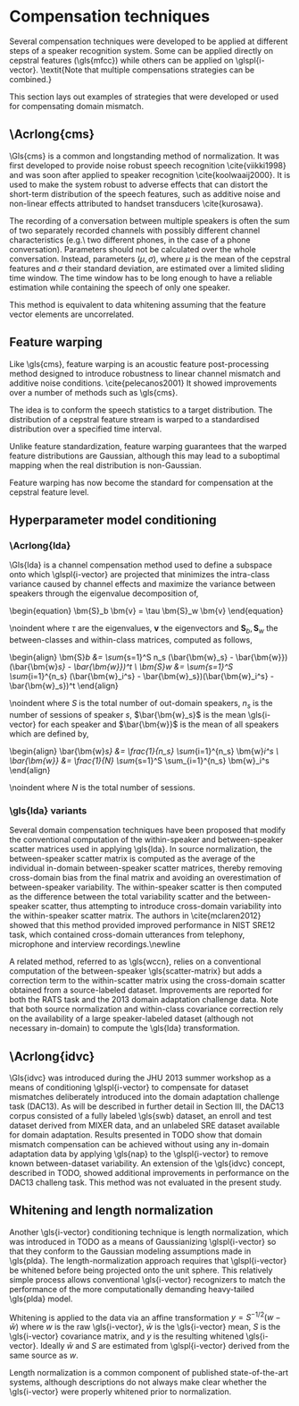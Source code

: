 # Compensation techniques

Several compensation techniques were developed to be applied at different steps
of a speaker recognition system. Some can be applied directly on cepstral
features (\gls{mfcc}) while others can be applied on \glspl{i-vector}.
\textit{Note that multiple compensations strategies can be combined.}

This section lays out examples of strategies that were developed or used for
compensating domain mismatch.

## \Acrlong{cms}

\Gls{cms} is a common and longstanding method of normalization. It was first
developed to provide noise robust speech recognition \cite{viikki1998} and was
soon after applied to speaker recognition \cite{koolwaaij2000}. It is used to
make the system robust to adverse effects that can distort the short-term
distribution of the speech features, such as additive noise and non-linear
effects attributed to handset transducers \cite{kurosawa}.

The recording of a conversation between multiple speakers is often the sum of
two separately recorded channels with possibly different channel
characteristics (e.g.\ two different phones, in the case of a phone
conversation). Parameters should not be calculated over the whole conversation.
Instead, parameters $(\mu, \sigma)$, where $\mu$ is the mean of the cepstral
features and $\sigma$ their standard deviation, are estimated over a limited
sliding time window. The time window has to be long enough to have a reliable
estimation while containing the speech of only one speaker.

This method is equivalent to data whitening assuming that the feature vector
elements are uncorrelated.

## Feature warping

Like \gls{cms}, feature warping is an acoustic feature post-processing method
designed to introduce robustness to linear channel mismatch and additive noise
conditions. \cite{pelecanos2001} It showed improvements over a number of
methods such as \gls{cms}.

The idea is to conform the speech statistics to a target distribution. The
distribution of a cepstral feature stream is warped to a standardised
distribution over a specified time interval.

Unlike feature standardization, feature warping guarantees that
the warped feature distributions are Gaussian, although this may lead to
a suboptimal mapping when the real distribution is non-Gaussian.

Feature warping has now become the standard for compensation at the cepstral
feature level.

## Hyperparameter model conditioning

### \Acrlong{lda}

\Gls{lda} is a channel compensation method used to define a subspace onto which
\glspl{i-vector} are projected that minimizes the intra-class variance caused
by channel effects and maximize the variance between speakers through the
eigenvalue decomposition of,

\begin{equation}
\bm{S}_b \bm{v} = \tau \bm{S}_w \bm{v}
\end{equation}

\noindent where $\tau$ are the eigenvalues, $\bm{v}$ the eigenvectors and
$\bm{S}_b , \bm{S}_w$ the between-classes and within-class matrices, computed
as follows,

\begin{align}
\bm{S}_b &= \sum_{s=1}^S n_s
(\bar{\bm{w}_s} - \bar{\bm{w}})(\bar{\bm{w}_s} - \bar{\bm{w}})^t \\
\bm{S}_w &= \sum_{s=1}^S \sum_{i=1}^{n_s}
(\bar{\bm{w}_i^s} - \bar{\bm{w}_s})(\bar{\bm{w}_i^s} - \bar{\bm{w}_s})^t
\end{align}

\noindent where $S$ is the total number of out-domain speakers, $n_s$ is the
number of sessions of speaker $s$, $\bar{\bm{w}_s}$ is the mean \gls{i-vector}
for each speaker and $\bar{\bm{w}}$ is the mean of all speakers which are
defined by,

\begin{align}
\bar{\bm{w}_s} &= \frac{1}{n_s} \sum_{i=1}^{n_s} \bm{w}_i^s \\
\bar{\bm{w}} &= \frac{1}{N} \sum_{s=1}^S \sum_{i=1}^{n_s} \bm{w}_i^s
\end{align}

\noindent where $N$ is the total number of sessions.

### \gls{lda} variants

Several domain compensation techniques have been proposed that modify the
conventional computation of the within-speaker and between-speaker scatter
matrices used in applying \gls{lda}. In source normalization, the
between-speaker scatter matrix is computed as the average of the individual
in-domain between-speaker scatter matrices, thereby removing cross-domain bias
from the final matrix and avoiding an overestimation of between-speaker
variability. The within-speaker scatter is then computed as the difference
between the total variability scatter and the between-speaker scatter, thus
attempting to introduce cross-domain variability into the within-speaker
scatter matrix. The authors in \cite{mclaren2012} showed that this method
provided improved performance in NIST SRE12 task, which contained cross-domain
utterances from telephony, microphone and interview recordings.\newline

A related method, referred to as \gls{wccn}, relies on a conventional
computation of the between-speaker \gls{scatter-matrix} but adds a correction
term to the within-scatter matrix using the cross-domain scatter obtained from
a source-labeled dataset. Improvements are reported for both the RATS task and
the 2013 domain adaptation challenge data. Note that both source normalization
and within-class covariance correction rely on the availability of a large
speaker-labeled dataset (although not necessary in-domain) to compute the
\gls{lda} transformation.

## \Acrlong{idvc}

\Gls{idvc} was introduced during the JHU 2013 summer workshop as a means of
conditioning \glspl{i-vector} to compensate for dataset mismatches deliberately
introduced into the domain adaptation challenge task (DAC13). As will be
described in further detail in Section III, the DAC13 corpus consisted of
a fully labeled \gls{swb} dataset, an enroll and test dataset derived from
MIXER data, and an unlabeled SRE dataset available for domain adaptation.
Results presented in TODO show that domain mismatch compensation can be
achieved without using any in-domain adaptation data by applying \gls{nap} to
the \glspl{i-vector} to remove known between-dataset variability. An extension
of the \gls{idvc} concept, described in TODO, showed additional improvements in
performance on the DAC13 challeng task. This method was not evaluated in the
present study.

## Whitening and length normalization

Another \gls{i-vector} conditioning technique is length normalization, which
was introduced in TODO as a means of Gaussianizing \glspl{i-vector} so that
they conform to the Gaussian modeling assumptions made in \gls{plda}. The
length-normalization approach requires that \glspl{i-vector} be whitened before
being projected onto the unit sphere. This relatively simple process allows
conventional \gls{i-vector} recognizers to match the performance of the more
computationally demanding heavy-tailed \gls{plda} model.

Whitening is applied to the data via an affine transformation
$y = S^{-1/2}(w - \bar{w})$ where $w$ is the raw \gls{i-vector}, $\bar{w}$ is
the \gls{i-vector} mean, $S$ is the \gls{i-vector} covariance matrix, and $y$
is the resulting whitened \gls{i-vector}. Ideally $\bar{w}$ and $S$ are
estimated from \glspl{i-vector} derived from the same source as $w$.

Length normalization is a common component of published state-of-the-art
systems, although descriptions do not always make clear whether the
\gls{i-vector} were properly whitened prior to normalization.

